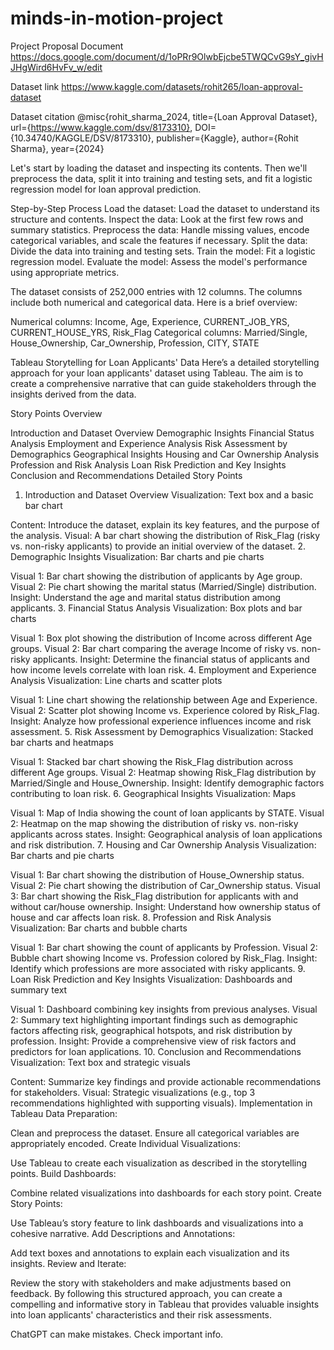 # minds-in-motion-project

Project Proposal Document
https://docs.google.com/document/d/1oPRr9OlwbEjcbe5TWQCvG9sY_givHJHgWird6HvFv_w/edit

Dataset link
 https://www.kaggle.com/datasets/rohit265/loan-approval-dataset

Dataset citation
@misc{rohit_sharma_2024,
	title={Loan Approval Dataset},
	url={https://www.kaggle.com/dsv/8173310},
	DOI={10.34740/KAGGLE/DSV/8173310},
	publisher={Kaggle},
	author={Rohit Sharma},
	year={2024}


Let's start by loading the dataset and inspecting its contents. Then we'll preprocess the data, split it into training and testing sets, and fit a logistic regression model for loan approval prediction.

Step-by-Step Process
Load the dataset: Load the dataset to understand its structure and contents.
Inspect the data: Look at the first few rows and summary statistics.
Preprocess the data: Handle missing values, encode categorical variables, and scale the features if necessary.
Split the data: Divide the data into training and testing sets.
Train the model: Fit a logistic regression model.
Evaluate the model: Assess the model's performance using appropriate metrics.

The dataset consists of 252,000 entries with 12 columns. The columns include both numerical and categorical data. Here is a brief overview:

Numerical columns: Income, Age, Experience, CURRENT_JOB_YRS, CURRENT_HOUSE_YRS, Risk_Flag
Categorical columns: Married/Single, House_Ownership, Car_Ownership, Profession, CITY, STATE




Tableau Storytelling for Loan Applicants' Data
Here’s a detailed storytelling approach for your loan applicants' dataset using Tableau. The aim is to create a comprehensive narrative that can guide stakeholders through the insights derived from the data.

Story Points Overview

Introduction and Dataset Overview
Demographic Insights
Financial Status Analysis
Employment and Experience Analysis
Risk Assessment by Demographics
Geographical Insights
Housing and Car Ownership Analysis
Profession and Risk Analysis
Loan Risk Prediction and Key Insights
Conclusion and Recommendations
Detailed Story Points

1. Introduction and Dataset Overview
Visualization: Text box and a basic bar chart

Content: Introduce the dataset, explain its key features, and the purpose of the analysis.
Visual: A bar chart showing the distribution of Risk_Flag (risky vs. non-risky applicants) to provide an initial overview of the dataset.
2. Demographic Insights
Visualization: Bar charts and pie charts

Visual 1: Bar chart showing the distribution of applicants by Age group.
Visual 2: Pie chart showing the marital status (Married/Single) distribution.
Insight: Understand the age and marital status distribution among applicants.
3. Financial Status Analysis
Visualization: Box plots and bar charts

Visual 1: Box plot showing the distribution of Income across different Age groups.
Visual 2: Bar chart comparing the average Income of risky vs. non-risky applicants.
Insight: Determine the financial status of applicants and how income levels correlate with loan risk.
4. Employment and Experience Analysis
Visualization: Line charts and scatter plots

Visual 1: Line chart showing the relationship between Age and Experience.
Visual 2: Scatter plot showing Income vs. Experience colored by Risk_Flag.
Insight: Analyze how professional experience influences income and risk assessment.
5. Risk Assessment by Demographics
Visualization: Stacked bar charts and heatmaps

Visual 1: Stacked bar chart showing the Risk_Flag distribution across different Age groups.
Visual 2: Heatmap showing Risk_Flag distribution by Married/Single and House_Ownership.
Insight: Identify demographic factors contributing to loan risk.
6. Geographical Insights
Visualization: Maps

Visual 1: Map of India showing the count of loan applicants by STATE.
Visual 2: Heatmap on the map showing the distribution of risky vs. non-risky applicants across states.
Insight: Geographical analysis of loan applications and risk distribution.
7. Housing and Car Ownership Analysis
Visualization: Bar charts and pie charts

Visual 1: Bar chart showing the distribution of House_Ownership status.
Visual 2: Pie chart showing the distribution of Car_Ownership status.
Visual 3: Bar chart showing the Risk_Flag distribution for applicants with and without car/house ownership.
Insight: Understand how ownership status of house and car affects loan risk.
8. Profession and Risk Analysis
Visualization: Bar charts and bubble charts

Visual 1: Bar chart showing the count of applicants by Profession.
Visual 2: Bubble chart showing Income vs. Profession colored by Risk_Flag.
Insight: Identify which professions are more associated with risky applicants.
9. Loan Risk Prediction and Key Insights
Visualization: Dashboards and summary text

Visual 1: Dashboard combining key insights from previous analyses.
Visual 2: Summary text highlighting important findings such as demographic factors affecting risk, geographical hotspots, and risk distribution by profession.
Insight: Provide a comprehensive view of risk factors and predictors for loan applications.
10. Conclusion and Recommendations
Visualization: Text box and strategic visuals

Content: Summarize key findings and provide actionable recommendations for stakeholders.
Visual: Strategic visualizations (e.g., top 3 recommendations highlighted with supporting visuals).
Implementation in Tableau
Data Preparation:

Clean and preprocess the dataset.
Ensure all categorical variables are appropriately encoded.
Create Individual Visualizations:

Use Tableau to create each visualization as described in the storytelling points.
Build Dashboards:

Combine related visualizations into dashboards for each story point.
Create Story Points:

Use Tableau’s story feature to link dashboards and visualizations into a cohesive narrative.
Add Descriptions and Annotations:

Add text boxes and annotations to explain each visualization and its insights.
Review and Iterate:

Review the story with stakeholders and make adjustments based on feedback.
By following this structured approach, you can create a compelling and informative story in Tableau that provides valuable insights into loan applicants' characteristics and their risk assessments.










ChatGPT can make mistakes. Check important info.
